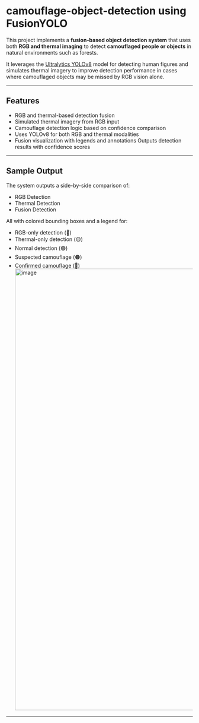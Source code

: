 # camouflage-object-detection using FusionYOLO

This project implements a **fusion-based object detection system** that uses both **RGB and thermal imaging** to detect **camouflaged people or objects** in natural environments such as forests.

It leverages the [Ultralytics YOLOv8](https://github.com/ultralytics/ultralytics) model for detecting human figures and simulates thermal imagery to improve detection performance in cases where camouflaged objects may be missed by RGB vision alone.

---

## Features

-  RGB and thermal-based detection fusion
-  Simulated thermal imagery from RGB input
-  Camouflage detection logic based on confidence comparison
-  Uses YOLOv8 for both RGB and thermal modalities
-  Fusion visualization with legends and annotations
   Outputs detection results with confidence scores

---

## Sample Output

The system outputs a side-by-side comparison of:

- RGB Detection
- Thermal Detection
- Fusion Detection

All with colored bounding boxes and a legend for:
- RGB-only detection (🔵)
- Thermal-only detection (🟡)
- Normal detection (🟢)
- Suspected camouflage (🟠)
- Confirmed camouflage (🔴)
  <img width="1547" height="1190" alt="image" src="https://github.com/user-attachments/assets/e6068977-f5c1-4dde-818d-e7bbb3151a54" />

---


